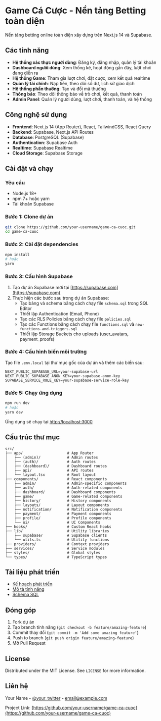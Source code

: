 # Game Cá Cược - Nền tảng Betting toàn diện

Nền tảng betting online toàn diện xây dựng trên Next.js 14 và Supabase.

## Các tính năng

- **Hệ thống xác thực người dùng**: Đăng ký, đăng nhập, quản lý tài khoản
- **Dashboard người dùng**: Xem thống kê, hoạt động gần đây, lượt chơi đang diễn ra
- **Hệ thống Game**: Tham gia lượt chơi, đặt cược, xem kết quả realtime
- **Quản lý tài chính**: Nạp tiền, theo dõi số dư, lịch sử giao dịch
- **Hệ thống phần thưởng**: Tạo và đổi mã thưởng
- **Thông báo**: Theo dõi thông báo về trò chơi, kết quả, thanh toán
- **Admin Panel**: Quản lý người dùng, lượt chơi, thanh toán, và hệ thống

## Công nghệ sử dụng

- **Frontend**: Next.js 14 (App Router), React, TailwindCSS, React Query
- **Backend**: Supabase, Next.js API Routes
- **Database**: PostgreSQL (Supabase)
- **Authentication**: Supabase Auth
- **Realtime**: Supabase Realtime
- **Cloud Storage**: Supabase Storage

## Cài đặt và chạy

### Yêu cầu

- Node.js 18+
- npm 7+ hoặc yarn
- Tài khoản Supabase

### Bước 1: Clone dự án

```bash
git clone https://github.com/your-username/game-ca-cuoc.git
cd game-ca-cuoc
```

### Bước 2: Cài đặt dependencies

```bash
npm install
# hoặc
yarn
```

### Bước 3: Cấu hình Supabase

1. Tạo dự án Supabase mới tại [https://supabase.com](https://supabase.com)
2. Thực hiện các bước sau trong dự án Supabase:
   - Tạo bảng và schema bằng cách chạy file `schema.sql` trong SQL Editor
   - Thiết lập Authentication (Email, Phone)
   - Tạo các RLS Policies bằng cách chạy file `policies.sql`
   - Tạo các Functions bằng cách chạy file `functions.sql` và `new-functions-and-triggers.sql`
   - Thiết lập Storage Buckets cho uploads (user_avatars, payment_proofs)

### Bước 4: Cấu hình biến môi trường

Tạo file `.env.local` tại thư mục gốc của dự án và thêm các biến sau:

```
NEXT_PUBLIC_SUPABASE_URL=your-supabase-url
NEXT_PUBLIC_SUPABASE_ANON_KEY=your-supabase-anon-key
SUPABASE_SERVICE_ROLE_KEY=your-supabase-service-role-key
```

### Bước 5: Chạy ứng dụng

```bash
npm run dev
# hoặc
yarn dev
```

Ứng dụng sẽ chạy tại [http://localhost:3000](http://localhost:3000)

## Cấu trúc thư mục

```
src/
├── app/                    # App Router
│   ├── (admin)/            # Admin routes
│   ├── (auth)/             # Auth routes
│   ├── (dashboard)/        # Dashboard routes
│   ├── api/                # API routes
│   └── layout.tsx          # Root layout
├── components/             # React components
│   ├── admin/              # Admin-specific components
│   ├── auth/               # Auth-related components
│   ├── dashboard/          # Dashboard components
│   ├── game/               # Game-related components
│   ├── history/            # History components
│   ├── layouts/            # Layout components
│   ├── notification/       # Notification components
│   ├── payment/            # Payment components
│   ├── profile/            # Profile components
│   └── ui/                 # UI Components
├── hooks/                  # Custom React hooks
├── lib/                    # Utility libraries
│   ├── supabase/           # Supabase clients
│   └── utils.ts            # Utility functions
├── providers/              # Context providers
├── services/               # Service modules
├── styles/                 # Global styles
└── types/                  # TypeScript types
```

## Tài liệu phát triển

- [Kế hoạch phát triển](plan.md)
- [Mô tả tính năng](features.md)
- [Schema SQL](schema.sql)

## Đóng góp

1. Fork dự án
2. Tạo branch tính năng (`git checkout -b feature/amazing-feature`)
3. Commit thay đổi (`git commit -m 'Add some amazing feature'`)
4. Push to branch (`git push origin feature/amazing-feature`)
5. Mở Pull Request

## License

Distributed under the MIT License. See `LICENSE` for more information.

## Liên hệ

Your Name - [@your_twitter](https://twitter.com/your_twitter) - email@example.com

Project Link: [https://github.com/your-username/game-ca-cuoc](https://github.com/your-username/game-ca-cuoc)
